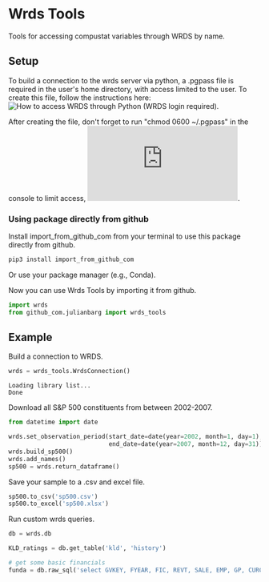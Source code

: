 # Wrds Tools

Tools for accessing compustat variables through WRDS by name.

## Setup

To build a connection to the wrds server via python, a .pgpass file is required in the user's home 
directory, with access limited to the user. To create this file, follow the instructions here: ![How to access WRDS through Python](https://wrds-www.wharton.upenn.edu/pages/support/programming-wrds/programming-python/python-from-your-computer/) (WRDS login required).

After creating the file, don't forget to run "chmod 0600 ~/.pgpass" in the console to limit access, ![as also described here](https://www.postgresql.org/docs/9.5/libpq-pgpass.html).

### Using package directly from github

Install import_from_github_com from your terminal to use this package directly from github.

```bash
pip3 install import_from_github_com
```
Or use your package manager (e.g., Conda).

Now you can use Wrds Tools by importing it from github.
```python
import wrds
from github_com.julianbarg import wrds_tools
```

## Example
Build a connection to WRDS.
```python
wrds = wrds_tools.WrdsConnection()
```
```
Loading library list...
Done
```

Download all S&P 500 constituents from between 2002-2007.
```python
from datetime import date

wrds.set_observation_period(start_date=date(year=2002, month=1, day=1), 
                            end_date=date(year=2007, month=12, day=31))
wrds.build_sp500()
wrds.add_names()
sp500 = wrds.return_dataframe()
```

Save your sample to a .csv and excel file.
```python
sp500.to_csv('sp500.csv')
sp500.to_excel('sp500.xlsx')
```

Run custom wrds queries.
```python
db = wrds.db

KLD_ratings = db.get_table('kld', 'history')

# get some basic financials
funda = db.raw_sql('select GVKEY, FYEAR, FIC, REVT, SALE, EMP, GP, CURCD from compa.funda')
```
